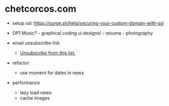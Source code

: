 # chetcorcos.com

- setup ssl: https://surge.sh/help/securing-your-custom-domain-with-ssl

- OP1 Music? - graphical coding ui designs! - resume - photography

- email unsubscribe link
	- <a href="*|UNSUB|*">Unsubscribe from this list.</a>

- refactor
	- use moment for dates in news

- performance
	- lazy load news
	- cache images
